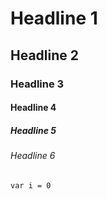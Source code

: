 # Headline 1

## Headline 2

### Headline 3

#### Headline 4

##### Headline 5

###### Headline 6

```shake
var i = 0
```